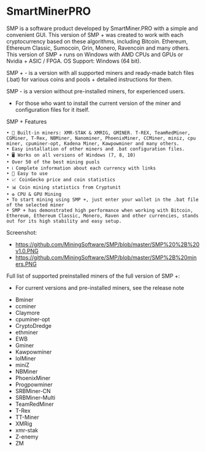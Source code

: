 # SmartMinerPRO

 SMP is a software product developed by SmartMiner.PRO with a simple and convenient GUI. This version of SMP + was created to work with each cryptocurrency based on these algorithms, including Bitcoin. Ethereum, Ethereum Classic, Sumocoin, Grin, Monero, Ravencoin and many others. This version of SMP + runs on Windows with AMD CPUs and GPUs or Nvidia + ASIC / FPGA.
 OS Support: Windows (64 bit).
 
SMP + - is a version with all supported miners and ready-made batch files (.bat) for various coins and pools + detailed instructions for them.

SMP - is a version without pre-installed miners, for experienced users. 
- For those who want to install the current version of the miner and configuration files for it itself.

SMP + Features

    • 💎 Built-in miners: XMR-STAK & XMRIG, GMINER. T-REX, TeamRedMiner, CGMiner, T-Rex, NBMiner, Nanominer, PhoenixMiner, CCMiner, miniz, cpu miner, cpuminer-opt, Kadena Miner, Kawpowminer and many others.
    • Easy installation of other miners and .bat configuration files.
    • 🖥 Works on all versions of Windows (7, 8, 10)
    • Over 50 of the best mining puols
    • ℹ️ Complete information about each currency with links
    • 🔸 Easy to use
    • 📈 CoinGecko price and coin statistics
    • 📊 Coin mining statistics from Cryptunit
    • ♻️ CPU & GPU Mining
    • To start mining using SMP +, just enter your wallet in the .bat file of the selected miner
    • SMP + has demonstrated high performance when working with Bitcoin, Ethereum, Ethereum Classic, Monero, Raven and other currencies, stands out for its high stability and easy setup.

Screenshot:
- https://github.com/MiningSoftware/SMP/blob/master/SMP%20%2B%20v1.0.PNG
- https://github.com/MiningSoftware/SMP/blob/master/SMP%2B%20miners.PNG

Full list of supported preinstalled miners of the full version of SMP +:
- For current versions and pre-installed miners, see the release note

+ Bminer
+ ccminer
+ Claymore
+ cpuminer-opt
+ CryptoDredge
+ ethminer 
+ EWB
+ Gminer
+ Kawpowminer
+ lolMiner
+ miniZ
+ NBMiner
+ PhoenixMiner
+ Progpowminer
+ SRBMiner-CN
+ SRBMiner-Multi
+ TeamRedMiner
+ T-Rex
+ TT-Miner
+ XMRig
+ xmr-stak
+ Z-enemy
+ ZM


